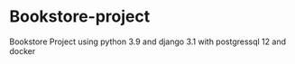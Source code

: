 # Bookstore-project
Bookstore Project using python 3.9 and django 3.1 with postgressql 12 and docker
